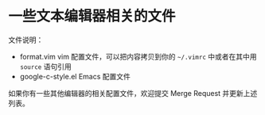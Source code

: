 # 一些文本编辑器相关的文件

文件说明：

* format.vim vim 配置文件，可以把内容拷贝到你的 `~/.vimrc` 中或者在其中用 `source` 语句引用
* google-c-style.el Emacs 配置文件

如果你有一些其他编辑器的相关配置文件，欢迎提交 Merge Request 并更新上述列表。
